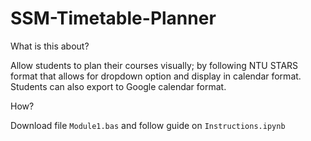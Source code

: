 # SSM-Timetable-Planner
What is this about?

Allow students to plan their courses visually; by following NTU STARS format that allows for dropdown option and display in calendar format. Students can also export to Google calendar format.

How?

Download file `Module1.bas` and follow guide on `Instructions.ipynb`
